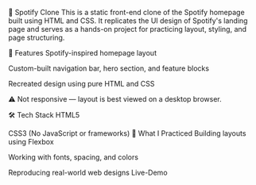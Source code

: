 🎵 Spotify Clone
This is a static front-end clone of the Spotify homepage built using HTML and CSS. It replicates the UI design of Spotify's landing page and serves as a hands-on project for practicing layout, styling, and page structuring.

🚀 Features
Spotify-inspired homepage layout

Custom-built navigation bar, hero section, and feature blocks

Recreated design using pure HTML and CSS

⚠️ Not responsive — layout is best viewed on a desktop browser.

🛠️ Tech Stack
HTML5

CSS3
(No JavaScript or frameworks)
🧠 What I Practiced
Building layouts using Flexbox

Working with fonts, spacing, and colors

Reproducing real-world web designs
Live-Demo 
